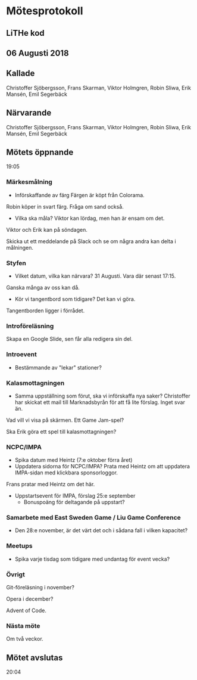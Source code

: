 # Mötesprotokoll

## LiTHe kod

## 06 Augusti 2018

## Kallade
Christoffer Sjöbergsson, Frans Skarman, Viktor Holmgren, Robin Sliwa, Erik Mansén, Emil Segerbäck

## Närvarande
Christoffer Sjöbergsson, Frans Skarman, Viktor Holmgren, Robin Sliwa, Erik Mansén, Emil Segerbäck

## Mötets öppnande
19:05

### Märkesmålning
- Införskaffande av färg
Färgen är köpt från Colorama.

Robin köper in svart färg. Fråga om sand också.

- Vilka ska måla?
Viktor kan lördag, men han är ensam om det. 

Viktor och Erik kan på söndagen.

Skicka ut ett meddelande på Slack och se om några andra kan delta i målningen.

### Styfen
- Vilket datum, vilka kan närvara?
31 Augusti. Vara där senast 17:15.

Ganska många av oss kan då.

- Kör vi tangentbord som tidigare?
Det kan vi göra.

Tangentborden ligger i förrådet.

### Introföreläsning
Skapa en Google Slide, sen får alla redigera sin del.

### Introevent
- Bestämmande av "lekar" stationer?

### Kalasmottagningen
- Samma uppställning som förut, ska vi införskaffa nya saker?
Christoffer har skickat ett mail till Marknadsbyrån för att få lite förslag. Inget svar än.

Vad vill vi visa på skärmen. Ett Game Jam-spel?

Ska Erik göra ett spel till kalasmottagningen?

### NCPC/IMPA
- Spika datum med Heintz (7:e oktober förra året)
- Uppdatera sidorna för NCPC/IMPA?
Prata med Heintz om att uppdatera IMPA-sidan med klickbara sponsorloggor.

Frans pratar med Heintz om det här.

- Uppstartsevent för IMPA, förslag 25:e september
    - Bonuspoäng för deltagande på uppstart?

### Samarbete med East Sweden Game / Liu Game Conference
- Den 28:e november, är det värt det och i sådana fall i vilken kapacitet?

### Meetups
- Spika varje tisdag som tidigare med undantag för event vecka?

### Övrigt
Git-föreläsning i november?

Opera i december?

Advent of Code.

### Nästa möte
Om två veckor.

## Mötet avslutas
20:04
